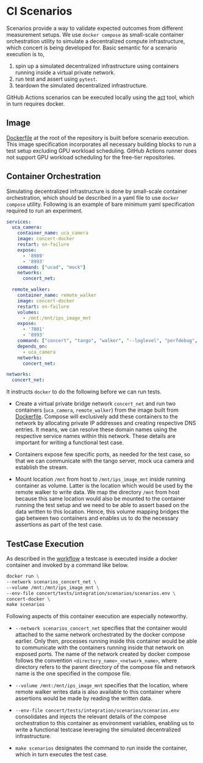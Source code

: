 # CI Scenarios

Scenarios provide a way to validate expected outcomes from different measurement setups. We use
`docker compose` as small-scale container orchestration utility to simulate a decentralized compute
infrastructure, which concert is being developed for. Basic semantic for a scenario execution is to,

1. spin up a simulated decentralized infrastructure using containers running inside a virtual
private network.
2. run test and assert using `pytest`.
3. teardown the simulated decentralized infrastructure.

GitHub Actions scenarios can be executed locally using the [act](https://nektosact.com/) tool, which
in turn requires docker.

## Image

[Dockerfile](https://github.com/ufo-kit/concert/blob/master/Dockerfile) at the root of the repository
is built before scenario execution. This image specification incorporates all necessary building
blocks to run a test setup excluding GPU workload scheduling. GitHub Actions runner does not support
GPU workload scheduling for the free-tier repositories.

## Container Orchestration

Simulating decentralized infrastructure is done by small-scale container orchestration, which should
be described in a yaml file to use `docker compose` utility. Following is an example of bare minimum
yaml specification required to run an experiment.

```yaml
services:
  uca_camera:
    container_name: uca_camera
    image: concert-docker
    restart: on-failure
    expose:
      - '8989'
      - '8993'
    command: ["ucad", "mock"]
    networks:
      concert_net:

  remote_walker:
    container_name: remote_walker
    image: concert-docker
    restart: on-failure
    volumes:
      - /mnt:/mnt/ips_image_mnt
    expose:
      - '7001'
      - '8993'
    command: ["concert", "tango", "walker", "--loglevel", "perfdebug", "--port", "7001"]
    depends_on:
      - uca_camera
    networks:
      concert_net:

networks:
  concert_net:
```

It instructs `docker` to do the following before we can run tests.

- Create a virtual private bridge network `concert_net` and run two containers (`uca_camera`,
`remote_walker`) from the image built from
[Dockerfile](https://github.com/ufo-kit/concert/blob/master/Dockerfile). Compose will exclusively 
add these containers to the network by allocating private IP addresses and creating respective DNS
entries. It means, we can resolve these domain names using the respective service names within this
network. These details are important for writing a functional test case.

- Containers expose few specific ports, as needed for the test case, so that we can communicate with
the tango server, mock uca camera and establish the stream.

- Mount location `/mnt` from host to `/mnt/ips_image_mnt` inside running container as volume. Latter
is the location which would be used by the remote walker to write data. We map the directory `/mnt`
from host because this same location would also be mounted to the container running the test setup
and we need to be able to assert based on the data written to this location. Hence, this volume
mapping bridges the gap between two containers and enables us to do the necessary assertions as part
of the test case.

## TestCase Execution

As described in the [workflow](https://github.com/ufo-kit/concert/blob/master/.github/workflows/ci.yml)
a testcase is executed inside a docker container and invoked by a command like below.

```bash
docker run \
--network scenarios_concert_net \
--volume /mnt:/mnt/ips_image_mnt \
--env-file concert/tests/integration/scenarios/scenarios.env \
concert-docker \
make scenarios
```

Following aspects of this container execution are especially noteworthy.

- `--network scenarios_concert_net` specifies that the container would attached to the same network
orchestrated by the docker compose earlier. Only then, processes running inside this container would
be able to communicate with the containers running inside that network on exposed ports. The name of
the network created by docker compose follows the convention `<directory_name>_<network_name>`, where
directory refers to the parent directory of the compose file and network name is the one specified
in the compose file.

- `--volume /mnt:/mnt/ips_image_mnt` specifies that the location, where remote walker writes data
is also available to this container where assertions would be made by reading the written data.

- `--env-file concert/tests/integration/scenarios/scenarios.env` consolidates and injects the relevant
details of the compose orchestration to this container as environment variables, enabling us to write
a functional testcase leveraging the simulated decentralized infrastructure.

- `make scenarios` designates the command to run inside the container, which in turn executes the
test case.
